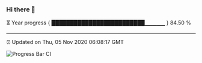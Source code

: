 ### Hi there 👋

⏳ Year progress { █████████████████████████▁▁▁▁▁ } 84.50 %

---

⏰ Updated on Thu, 05 Nov 2020 06:08:17 GMT

![Progress Bar CI](https://github.com/liununu/liununu/workflows/Progress%20Bar%20CI/badge.svg)
